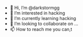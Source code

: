 - 👋 Hi, I’m @darkstormgg
- 👀 I’m interested in hacking
- 🌱 I’m currently learning hacking
- 💞️ I’m looking to collaborate on ...
- 📫 How to reach me you can,t 

<!---
darkstormgg/darkstormgg is a ✨ special ✨ 
